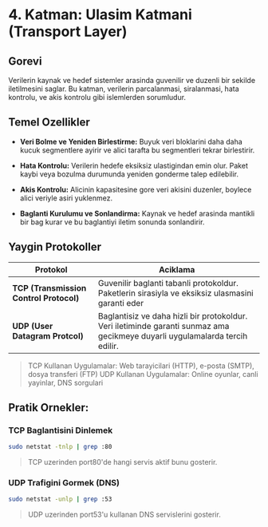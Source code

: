 # 4. Katman: Ulasim Katmani (Transport Layer)

## Gorevi

Verilerin kaynak ve hedef sistemler arasinda guvenilir ve duzenli bir sekilde iletilmesini saglar. Bu katman, verilerin parcalanmasi, siralanmasi, hata kontrolu, ve akis kontrolu gibi islemlerden sorumludur.

## Temel Ozellikler

- **Veri Bolme ve Yeniden Birlestirme:** Buyuk veri bloklarini daha daha kucuk segmentlere ayirir ve alici tarafta bu segmentleri tekrar birlestirir.
 
- **Hata Kontrolu:** Verilerin hedefe eksiksiz ulastigindan emin olur. Paket kaybi veya bozulma durumunda yeniden gonderme talep edilebilir.

- **Akis Kontrolu:** Alicinin kapasitesine gore veri akisini duzenler, boylece alici veriyle asiri yuklenmez.

- **Baglanti Kurulumu ve Sonlandirma:** Kaynak ve hedef arasinda mantikli bir bag kurar ve bu baglantiyi iletim sonunda sonlandirir.

## Yaygin Protokoller

| Protokol   | Aciklama    |
|------------|---------------|
| **TCP (Transmission Control Protocol)** | Guvenilir baglanti tabanli protokoldur. Paketlerin sirasiyla ve eksiksiz ulasmasini garanti eder  |
| **UDP (User Datagram Protcol)**         | Baglantisiz ve daha hizli bir protokoldur. Veri iletiminde garanti sunmaz ama gecikmeye duyarli uygulamalarda tercih edilir. |


> TCP Kullanan Uygulamalar: Web tarayicilari (HTTP), e-posta (SMTP), dosya transferi (FTP)
> UDP Kullanan Uygulamalar: Online oyunlar, canli yayinlar, DNS sorgulari

## Pratik Ornekler:

### TCP Baglantisini Dinlemek 

```bash
sudo netstat -tnlp | grep :80
```

> TCP uzerinden port80'de hangi servis aktif bunu gosterir. 

### UDP Trafigini Gormek (DNS)
```bash
sudo netstat -unlp | grep :53
```

> UDP uzerinden port53'u kullanan DNS servislerini gosterir.
